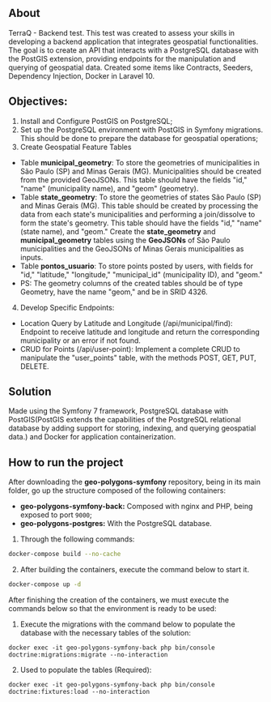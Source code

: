 ## About

TerraQ - Backend test. This test was created to assess your skills in developing a backend application
that integrates geospatial functionalities. The goal is to create an API that interacts with a
PostgreSQL database with the PostGIS extension, providing endpoints for the manipulation and querying
of geospatial data.
Created some items like Contracts, Seeders, Dependency Injection, Docker in Laravel 10.


## Objectives:
1) Install and Configure PostGIS on PostgreSQL;
2) Set up the PostgreSQL environment with PostGIS in Symfony migrations. This should be done to prepare the database for geospatial operations;
3) Create Geospatial Feature Tables

- Table **municipal_geometry**: To store the geometries of municipalities in São Paulo (SP) and Minas Gerais (MG).
  Municipalities should be created from the provided GeoJSONs. This table should have the fields "id," "name"
  (municipality name), and "geom" (geometry).
- Table **state_geometry**: To store the geometries of states São Paulo (SP) and Minas Gerais (MG).
  This table should be created by processing the data from each state's municipalities and performing
  a join/dissolve to form the state's geometry. This table should have the fields "id," "name" (state name),
  and "geom."
  Create the **state_geometry** and **municipal_geometry** tables using the **GeoJSONs** of São Paulo municipalities
  and the GeoJSONs of Minas Gerais municipalities as inputs.
- Table **pontos_usuario**: To store points posted by users, with fields for "id," "latitude," "longitude,"
  "municipal_id" (municipality ID), and "geom."
- PS: The geometry columns of the created tables should be of type Geometry, have the name "geom," and be in SRID 4326.
4) Develop Specific Endpoints:

- Location Query by Latitude and Longitude (/api/municipal/find): Endpoint to receive latitude and longitude and return the corresponding municipality or an error if not found.
- CRUD for Points (/api/user-point): Implement a complete CRUD to manipulate the "user_points" table, with the methods POST, GET, PUT, DELETE.

## Solution
Made using the Symfony 7 framework, PostgreSQL database with
PostGIS(PostGIS extends the capabilities of the PostgreSQL relational database
by adding support for storing, indexing, and querying geospatial data.) and
Docker for application containerization.

## How to run the project

After downloading the **geo-polygons-symfony** repository, being in its main folder, go up the structure composed of the following containers:

- **geo-polygons-symfony-back:** Composed with nginx and PHP, being exposed to port `9000`;
- **geo-polygons-postgres:** With the PostgreSQL database.

1) Through the following commands:
```sh 
docker-compose build --no-cache
```
2) After building the containers, execute the command below to start it.
```sh 
docker-compose up -d
```

After finishing the creation of the containers, we must execute the commands below so that the environment is ready to be used:

1. Execute the migrations with the command below to populate the database with the necessary tables of the solution:

```
docker exec -it geo-polygons-symfony-back php bin/console doctrine:migrations:migrate --no-interaction
```
2. Used to populate the tables (Required):
```
docker exec -it geo-polygons-symfony-back php bin/console doctrine:fixtures:load --no-interaction
```